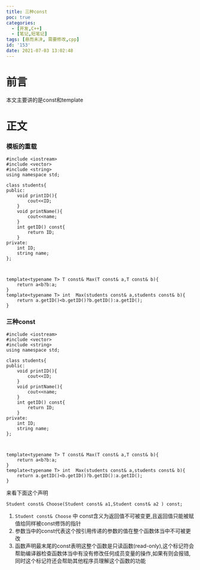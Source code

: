 ```yaml
---
title: 三种const
poc: true
categories:
  - [开发,C++]
  - [笔记,短笔记]
tags: [悬而未决, 需要修改,cpp]
id: '153'
date: 2021-07-03 13:02:48
---
```


# 前言

本文主要讲的是const和template

# 正文

### 模板的重载

```
#include <iostream>
#include <vector>
#include <string>
using namespace std;

class students{
public:
    void printID(){
        cout<<ID;
    }
    void printName(){
        cout<<name;
    }
    int getID() const{
        return ID;
    }
private:
    int ID;
    string name;
};



template<typename T> T const& Max(T const& a,T const& b){
    return a<b?b:a;
}
template<typename T> int  Max(students const& a,students const& b){
    return a.getID()<b.getID()?b.getID():a.getID();
}

```

### 三种const

```
#include <iostream>
#include <vector>
#include <string>
using namespace std;

class students{
public:
    void printID(){
        cout<<ID;
    }
    void printName(){
        cout<<name;
    }
    int getID() const{
        return ID;
    }
private:
    int ID;
    string name;
};



template<typename T> T const& Max(T const& a,T const& b){
    return a<b?b:a;
}
template<typename T> int  Max(students const& a,students const& b){
    return a.getID()<b.getID()?b.getID():a.getID();
}
```

来看下面这个声明

`Student const& Choose(Student const& a1,Student const& a2 ) const;`

1.  `Student const& Choose` 中 const含义为返回值不可被变更,且返回值只能被赋值给同样被const修饰的指针
2.  参数当中的const代表这个按引用传递的参数的值在整个函数体当中不可被更改
3.  函数声明最末尾的const表明这整个函数是只读函数(read-only),这个标记符会帮助编译器检查函数体当中有没有修改任何成员变量的操作,如果有则会报错,同时这个标记符还会帮助其他程序员理解这个函数的功能